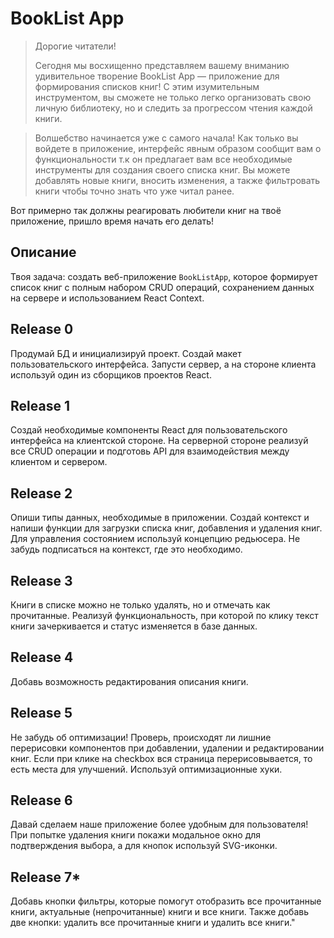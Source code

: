 # BookList App

>Дорогие читатели!
>
>Сегодня мы восхищенно представляем вашему вниманию удивительное творение BookList App — приложение для формирования списков книг! С этим изумительным инструментом, вы сможете не только легко организовать свою личную библиотеку, но и следить за прогрессом чтения каждой книги.

>Волшебство начинается уже с самого начала! Как только вы войдете в приложение, интерфейс явным образом сообщит вам о функциональности т.к он предлагает вам все необходимые инструменты для создания своего списка книг. Вы можете добавлять новые книги, вносить изменения, а также фильтровать книги чтобы точно знать что уже читал ранее.

Вот примерно так должны реагировать любители книг на твоё приложение, пришло время начать его делать!

## Описание

Твоя задача: создать веб-приложение `BookListApp`, которое формирует список книг с полным набором CRUD операций, сохранением данных на сервере и использованием React Context.

## Release 0

Продумай БД и инициализируй проект. Создай макет пользовательского интерфейса. Запусти сервер, а на стороне клиента используй один из сборщиков проектов React.

## Release 1

Создай необходимые компоненты React для пользовательского интерфейса на клиентской стороне. На серверной стороне реализуй все CRUD операции и подготовь API для взаимодействия между клиентом и сервером.

## Release 2

Опиши типы данных, необходимые в приложении. Создай контекст и напиши функции для загрузки списка книг, добавления и удаления книг. Для управления состоянием используй концепцию редьюсера. Не забудь подписаться на контекст, где это необходимо.

## Release 3

Книги в списке можно не только удалять, но и отмечать как прочитанные. Реализуй функциональность, при которой по клику текст книги зачеркивается и статус изменяется в базе данных.

## Release 4

Добавь возможность редактирования описания книги.

## Release 5

Не забудь об оптимизации! Проверь, происходят ли лишние перерисовки компонентов при добавлении, удалении и редактировании книг. Если при клике на checkbox вся страница перерисовывается, то есть места для улучшений. Используй оптимизационные хуки.

## Release 6

Давай сделаем наше приложение более удобным для пользователя! При попытке удаления книги покажи модальное окно для подтверждения выбора, а для кнопок используй SVG-иконки.

## Release 7*

Добавь кнопки фильтры, которые помогут отобразить все прочитанные книги, актуальные (непрочитанные) книги и все книги. Также добавь две кнопки: удалить все прочитанные книги и удалить все книги."